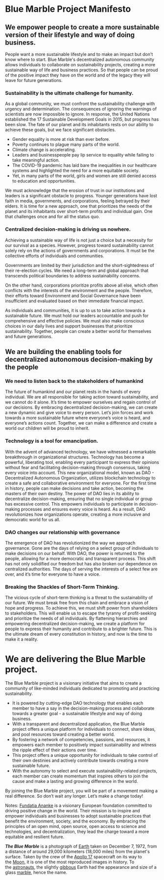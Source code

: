 # Blue Marble Project Manifesto
## We empower people to create a more sustainable version of their lifestyle and way of doing business.
People want a more sustainable lifestyle and to make an impact but don't know where to start.
Blue Marble's decentralized autonomous community allows individuals to collaborate on sustainability projects, creating a more sustainable way of life and business practices.
So that people can be proud of the positive impact they have on the world and of the legacy they will leave for future generations.

### Sustainability is the ultimate challenge for humanity.
As a global community, we must confront the sustainability challenge with urgency and determination. The consequences of ignoring the warnings of scientists are now impossible to ignore. In response, the United Nations established the 17 Sustainable Development Goals in 2015, but progress has been slow.
The fate of our planet and its inhabitants rests on our ability to achieve these goals, but we face significant obstacles. 
- Gender equality is more at risk than ever before. 
- Poverty continues to plague many parts of the world. 
- Climate change is accelerating. 
- Leaders and businesspeople pay lip service to equality while failing to take meaningful action. 
- The COVID-19 pandemic has laid bare the inequalities in our healthcare systems and highlighted the need for a more equitable society. 
- Yet, in many parts of the world, girls and women are still denied access to education and opportunities.

We must acknowledge that the erosion of trust in our institutions and leaders is a significant obstacle to progress. Younger generations have lost faith in media, governments, and corporations, feeling betrayed by their elders. It is time for a new approach, one that prioritizes the needs of the planet and its inhabitants over short-term profits and individual gain. One that challenges once and for all the status quo.
### Centralized decision-making is driving us nowhere.
Achieving a sustainable way of life is not just a choice but a necessity for our survival as a species. However, progress toward sustainability cannot solely rely on the actions of governments and corporations. It must be the collective efforts of individuals and communities.

Governments are limited by their jurisdiction and the short-sightedness of their re-election cycles. We need a long-term and global approach that transcends political boundaries to address sustainability concerns.

 On the other hand, corporations prioritize profits above all else, which often conflicts with the interests of the environment and the people. Therefore, their efforts toward Environment and Social Governance have been insufficient and evaluated based on their immediate financial impact.

As individuals and communities, it is up to us to take action towards a sustainable future. We must hold our leaders accountable and push for comprehensive and effective policies. We must also make conscious choices in our daily lives and support businesses that prioritize sustainability. 
Together, people can create a better world for themselves and future generations.
## We are building the enabling tools for decentralized autonomous decision-making by the people 
### We need to listen back to the stakeholders of humankind
The future of humankind and our planet rests in the hands of every individual. We are all responsible for taking action toward sustainability, and we cannot do it alone. 
It’s time to empower ourselves and regain control of our decisions. By embracing decentralized decision-making, we can create a new dynamic and give voice to every person. 
Let’s join forces and work towards a more sustainable future where everyone’s voice is heard, and everyone’s actions count. Together, we can make a difference and create a world our children will be proud to inherit.
### Technology is a tool for emancipation.
With the advent of advanced technology, we have witnessed a remarkable breakthrough in organizational structures. Technology has become a powerful, liberating tool, enabling every participant to express their opinions without fear and facilitating decision-making through consensus, taking every voice into account. 
This new organizational model, known as DAO - Decentralized Autonomous Organization, utilizes blockchain technology to create a safe and collaborative environment for everyone. 
For the first time in history, people can make decisions and take action, becoming the masters of their own destiny. The power of DAO lies in its ability to decentralize decision-making, ensuring that no single individual or group has excessive control. This empowers individuals to participate in decision-making processes and ensures every voice is heard. As a result, DAO revolutionizes how organizations operate, creating a more inclusive and democratic world for us all.
### DAO changes our relationship with governance
The emergence of DAO has revolutionized the way we approach governance. Gone are the days of relying on a select group of individuals to make decisions on our behalf. With DAO, the power is returned to the people, allowing for a more democratic and transparent process. This shift has not only solidified our freedom but has also broken our dependence on centralized authorities. The days of serving the interests of a select few are over, and it’s time for everyone to have a voice. 
### Breaking the Shackles of Short-Term Thinking.
The vicious cycle of short-term thinking is a threat to the sustainability of our future. We must break free from this chain and embrace a vision of hope and progress. To achieve this, we must shift power from shareholders to stakeholders. This will enable us to escape the tyranny of profit-seeking and prioritize the needs of all individuals. By flattening hierarchies and empowering decentralized decision-making, we create a platform for people to express their humanity and contribute to a brighter future. This is the ultimate dream of every constitution in history, and now is the time to make it a reality. 
# We are delivering the Blue Marble project.
The Blue Marble project is a visionary initiative that aims to create a community of like-minded individuals dedicated to promoting and practicing sustainability.
- It is powered by cutting-edge DAO technology that enables each member to have a say in the decision-making process and collaborate towards a greater goal - a sustainable lifestyle and way of doing business.
- With a transparent and decentralized application, the Blue Marble project offers a unique platform for individuals to connect, share ideas, and pool resources toward creating a better world. 
- By fostering a network of competencies, passions, and resources, it empowers each member to positively impact sustainability and witness the ripple effect of their actions over time.
- This project offers a unique opportunity for individuals to take control of their own destinies and actively contribute towards creating a more sustainable future. 
- With the autonomy to select and execute sustainability-related projects, each member can create momentum that inspires others to join the cause and make a lasting and growing difference in the world. 

By joining the Blue Marble project, you will be part of a movement making a real difference. So don’t wait any longer. Let’s make a change today!

Notes:
[Fundatia Ananke](https://github.com/dvarlot/Blue-Marble/blob/main/English%20versions/Fundatia%20Ananke.md) is a visionary European foundation committed to driving positive change in the world. Their mission is to inspire and empower individuals and businesses to adopt sustainable practices that benefit the environment, society, and the economy. By embracing the principles of an open mind, open source, open access to science and technologies, and decentralization, they lead the charge toward a more equitable and resilient future. 

***The Blue Marble*** is a photograph of [Earth](https://en.wikipedia.org/wiki/Earth) taken on December 7, 1972, from a distance of around 29,000 kilometers (18,000 miles) from the planet's surface. Taken by the crew of the [Apollo 17](https://en.wikipedia.org/wiki/Apollo_17) spacecraft on its way to the [Moon](https://en.wikipedia.org/wiki/Moon), it is one of the most reproduced images in history.
To the [astronauts](https://en.wikipedia.org/wiki/Astronaut), the slightly [gibbous](https://en.wikipedia.org/wiki/Gibbous) Earth had the appearance and size of a glass [marble](https://en.wikipedia.org/wiki/Marble_(toy)), hence the name.
